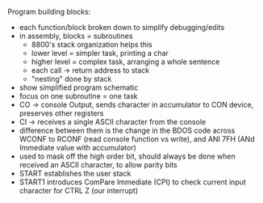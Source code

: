 Program building blocks:
- each function/block broken down to simplify debugging/edits
- in assembly, blocks = subroutines
  - 8800's stack organization helps this
  - lower level = simpler task, printing a char
  - higher level = complex task, arranging a whole sentence
  - each call -> return address to stack
  - "nesting" done by stack
- show simplified program schematic
- focus on one subroutine = one task
- CO -> console Output, sends character in accumulator to CON device, preserves other registers
- CI -> receives a single ASCII character from the console
- difference between them is the change in the BDOS code across WCONF to RCONF (read console function vs write), and ANI 7FH (ANd Immediate value with accumulator)
- used to mask off the high order bit, should always be done when received an ASCII character, to allow parity bits
- START establishes the user stack
- START1 introduces ComPare Immediate (CPI) to check current input character for CTRL Z (our interrupt)